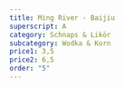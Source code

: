 ```yaml
---
title: Ming River - Baijiu
superscript: A
category: Schnaps & Likör
subcategory: Wodka & Korn
price1: 3,5
price2: 6,5
order: "5"
---
```

